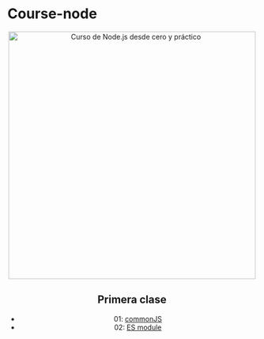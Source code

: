 # Course-node

<div align="center">

<img alt="Curso de Node.js desde cero y práctico" src="https://upload.wikimedia.org/wikipedia/commons/d/d9/Node.js_logo.svg" width="500">

## Primera clase
- 01: [commonJS](https://github.com/FedericoBordini/Course-node/tree/main/Primera-clase/cjs)
- 02: [ES module](https://github.com/FedericoBordini/Course-node/tree/main/Primera-clase/mjs)
